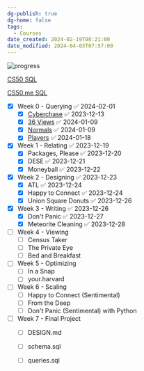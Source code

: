 ```yaml
---
dg-publish: true
dg-home: false
tags:
  - Courses
date_created: 2024-02-19T08:21:00
date_modified: 2024-04-03T07:57:00
---
```



<span><span><img alt="progress" src="https://progress-bar.dev/51/" referrerpolicy="no-referrer"></span></span>

[CS50 SQL](https://cs50.harvard.edu/sql/2023/project/)

[CS50.me SQL](https://cs50.me/cs50sql)

- [x] Week 0 - Querying ✅ 2024-02-01
	- [x] [Cyberchase](https://cs50.harvard.edu/sql/2023/psets/0/cyberchase/) ✅ 2023-12-13
	- [x] [36 Views](https://cs50.harvard.edu/sql/2023/psets/0/views/) ✅ 2024-01-09
	- [x] [Normals](https://cs50.harvard.edu/sql/2023/psets/0/normals/) ✅ 2024-01-09
	- [x] [Players](https://cs50.harvard.edu/sql/2023/psets/0/players/) ✅ 2024-01-18
- [x] Week 1 - Relating ✅ 2023-12-19
	- [x] Packages, Please ✅ 2023-12-20
	- [x] DESE ✅ 2023-12-21
	- [x] Moneyball ✅ 2023-12-22
- [x] Week 2 - Designing ✅ 2023-12-23
	- [x] ATL ✅ 2023-12-24
	- [x] Happy to Connect ✅ 2023-12-24
	- [x] Union Square Donuts ✅ 2023-12-26
- [x] Week 3 - Writing ✅ 2023-12-26
	- [x] Don't Panic ✅ 2023-12-27
	- [x] Meteorite Cleaning ✅ 2023-12-28
- [ ] Week 4 - Viewing
	- [ ] Census Taker
	- [ ] The Private Eye
	- [ ] Bed and Breakfast
- [ ] Week 5 - Optimizing 
	- [ ] In a Snap 
	- [ ]  your.harvard
- [ ] Week 6 - Scaling
	- [ ] Happy to Connect (Sentimental)
	- [ ] From the Deep
	- [ ] Don't Panic (Sentimental) with Python
- [ ] Week 7 - Final Project
	- [ ] DESIGN.md
	- [ ] schema.sql
	- [ ] queries.sql




